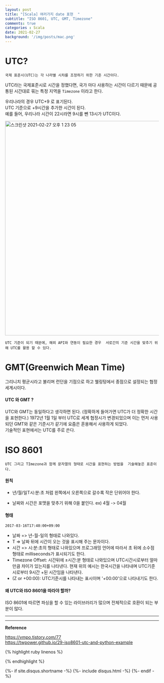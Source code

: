 ```yaml
---
layout: post
title: "[Scala] 여러가지 date 표현  "
subtitle: "ISO 8601, UTC, GMT, Timezone"    
comments: true
categories : Scala
date: 2021-02-27
background: '/img/posts/mac.png'
---
```


# UTC?   

`국제 표준시(UTC)는 각 나라별 시차를 조정하기 위한 기준 시간이다.`      

UTC라는 국제표준시로 시간을 정했다면, 국가 마다 사용하는 시간이 
다르기 때문에 공통된 시간대로 묶는 특정 지역을 `Timezone` 이라고 한다.   

우리나라의 경우 UTC+9 로 표기된다.   
UTC 기준으로 +9시간을 추가한 시간이 된다.   
예를 들어, 우리나라 시간이 22시라면 9시를 뺀 13시가 UTC이다.   

<img width="700" alt="스크린샷 2021-02-27 오후 1 23 05" src="https://user-images.githubusercontent.com/26623547/109375308-1c328a80-78ff-11eb-89f3-5caecc3b0c17.png">    

`UTC 기준이 되기 때문에, 해외 API와 연동이 필요한 경우 
서로간의 기준 시간을 맞추기 위해 UTC를 활용 할 수 있다.`    

# GMT(Greenwich Mean Time)   

그리니치 평균시라고 불리며 런던을 기점으로 하고 웰링텅에서 종점으로 
설정되는 협정 세계시이다.   

#### UTC 와 GMT ?   

UTC와 GMT는 동일하다고 생각하면 된다. (정확하게 
        들어가면 UTC가 더 정확한 시간을 표현한다.) 1972년 1월 1일 부터 UTC로 
세계 협정시가 변경되었으며 이는 먼저 사용되던 GMT와 같은 기준시가 같기에 
요즘은 혼용해서 사용하게 되었다.    
기술적인 표현에서는 UTC를 주로 쓴다.   

# ISO 8601    

`UTC 그리고 TImezone과 함께 문자열의 형태로 시간을 표현하는 방법을 
기술해놓은 표준이다.`     

#### 원칙   

- 년/월/일T시:분:초 처럼 왼쪽에서 오른쪽으로 갈수록 작은 단위어야 한다.     

- 날짜와 시간은 포맷을 맞추기 위해 0을 붙인다. ex) 4월 -> 04월   

#### 형태    

```
2017-03-16T17:40:00+09:00   
```   

- 날짜 => 년-월-일의 형태로 나와있다.   
- T =>  날짜 뒤에 시간이 오는 것을 표시해 주는 문자이다.   
- 시간 => 시:분:초의 형태로 나와있으며 프로그래밍 언어에 따라서 초 뒤에 소수점 형태로 
milliseconds가 표시되기도 한다.   
- Timezone Offset: 시간뒤에 ±시간:분 형태로 나와있으며 UTC시간시로부터 얼마만큼 차이가 
있는지를 나타낸다. 현재 위의 예시는 한국시간을 나타내며 UTC기준시로부터 9시간 +된 시간임을 나타낸다.   
- (Z or +00:00): UTC기준시를 나타내는 표시이며 '+00:00'으로 나타내기도 한다.   


#### 왜 UTC와 ISO 8601을 따라야 할까?   

ISO 8601에 따르면 파싱을 할 수 있는 라이브러리가 많으며 전체적으로 
호환이 되는 부분이 많다.     

- - - 




- - - 

**Reference**    

<https://vmpo.tistory.com/77>    
<https://twpower.github.io/29-iso8601-utc-and-python-example>    

{% highlight ruby linenos %}

{% endhighlight %}


{%- if site.disqus.shortname -%}
    {%- include disqus.html -%}
{%- endif -%}

